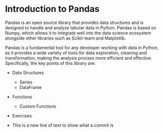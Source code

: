 # Introduction to Pandas
Pandas is an open source library that provides data structures and is designed to handle and analyze tabular data in Python. Pandas is based on Numpy, which allows it to integrate well into the data science ecosystem alongside other libraries such as Scikit-learn and Matplotlib.

Pandas is a fundamental tool for any developer working with data in Python, as it provides a wide variety of tools for data exploration, cleaning and transformation, making the analysis process more efficient and effective. Specifically, the key points of this library are:

- Data Structures
  - Series
  - DataFrame

- Functions
  - Custom Functions

- Exercises

- This is a new line of text to show what a commit is